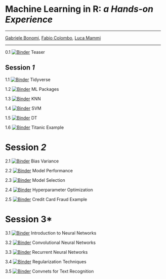 # **Machine Learning in R**: *a Hands-on Experience*
___
[Gabriele Bonomi](https://www.linkedin.com/in/gabrielebonomi/), [Fabio Colombo](https://www.linkedin.com/in/fabio-colombo-50bbba20/), [Luca Mammi](https://www.linkedin.com/in/lucamammi/)
___
0.1 [![Binder](http://mybinder.org/badge.svg)](http://beta.mybinder.org/v2/gh/gbonomib/mlTeachings/dev?filepath=0_teaser.ipynb?urlpath=tree) Teaser

## **Session** *1*

1.1 [![Binder](http://mybinder.org/badge.svg)](http://beta.mybinder.org/v2/gh/gbonomib/mlTeachings/dev?filepath=1_1_intro_tidyverse.ipynb?urlpath=tree) Tidyverse

1.2 [![Binder](http://mybinder.org/badge.svg)](http://beta.mybinder.org/v2/gh/gbonomib/mlTeachings/dev?filepath=1_2_mlpackages.ipynb?urlpath=tree) ML Packages

1.3 [![Binder](http://mybinder.org/badge.svg)](http://beta.mybinder.org/v2/gh/gbonomib/mlTeachings/dev?filepath=1_3_knn.ipynb?urlpath=tree) KNN

1.4 [![Binder](http://mybinder.org/badge.svg)](http://beta.mybinder.org/v2/gh/gbonomib/mlTeachings/dev?filepath=1_4_svm.ipynb?urlpath=tree) SVM

1.5 [![Binder](http://mybinder.org/badge.svg)](http://beta.mybinder.org/v2/gh/gbonomib/mlTeachings/dev?filepath=1_5_dt.ipynb?urlpath=tree) DT

1.6 [![Binder](http://mybinder.org/badge.svg)](http://beta.mybinder.org/v2/gh/gbonomib/mlTeachings/dev?filepath=1_6_titanic.ipynb?urlpath=tree) Titanic Example

# **Session** *2*

2.1 [![Binder](http://mybinder.org/badge.svg)](http://beta.mybinder.org/v2/gh/gbonomib/mlTeachings/dev?filepath=2_1_BiasVariance.ipynb?urlpath=tree) Bias Variance

2.2 [![Binder](http://mybinder.org/badge.svg)](http://beta.mybinder.org/v2/gh/gbonomib/mlTeachings/dev?filepath=2_2_ModelPerformance.ipynb?urlpath=tree) Model Performance

2.3 [![Binder](http://mybinder.org/badge.svg)](http://beta.mybinder.org/v2/gh/gbonomib/mlTeachings/dev?filepath=2_3_ModelSelection.ipynb?urlpath=tree) Model Selection

2.4 [![Binder](http://mybinder.org/badge.svg)](http://beta.mybinder.org/v2/gh/gbonomib/mlTeachings/dev?filepath=2_4_HyperparameterOptimization.ipynb?urlpath=tree) Hyperparameter Optimization

2.5 [![Binder](http://mybinder.org/badge.svg)](http://beta.mybinder.org/v2/gh/gbonomib/mlTeachings/dev?filepath=2_5_CreditCardFraud.ipynb?urlpath=tree) Credit Card Fraud Example

# **Session** 3*

3.1 [![Binder](http://mybinder.org/badge.svg)](http://beta.mybinder.org/v2/gh/gbonomib/mlTeachings/dev?filepath=3_1_NNIntro.ipynb?urlpath=tree) Introduction to Neural Networks

3.2 [![Binder](http://mybinder.org/badge.svg)](http://beta.mybinder.org/v2/gh/gbonomib/mlTeachings/dev?filepath=3_2_CNN.ipynb?urlpath=tree) Convolutional Neural Networks

3.3 [![Binder](http://mybinder.org/badge.svg)](http://beta.mybinder.org/v2/gh/gbonomib/mlTeachings/dev?filepath=3_3_RNN.ipynb?urlpath=tree) Recurrent Neural Networks

3.4 [![Binder](http://mybinder.org/badge.svg)](http://beta.mybinder.org/v2/gh/gbonomib/mlTeachings/dev?filepath=3_4_Regularization.ipynb?urlpath=tree) Regularization Techniques

3.5 [![Binder](http://mybinder.org/badge.svg)](http://beta.mybinder.org/v2/gh/gbonomib/mlTeachings/dev?filepath=3_5_CNNTextRecognition.ipynb?urlpath=tree) Convnets for Text Recognition
